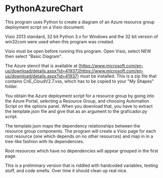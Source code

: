 # PythonAzureChart

This program uses Python to create a diagram of an Azure resource group deployment script on a Visio document. 

Visio 2013 standard, 32 bit Python 3.x for Windows and the 32 bit version of win32com were used when this program was created.

Visio must be open before running this program. Open Visio, select NEW then select "Basic Diagram".  

The Azure stencil that is available at [https://www.microsoft.com/en-us/download/details.aspx?id=41937](https://www.microsoft.com/en-us/download/details.aspx?id=41937) must be installed. This is a zip file that contains CnE_CloudV2.7.vss, which has to be copied to your "My Shapes" folder.

You obtain the Azure deployment script for a resource group by going into the Azure Portal, selecting a Resource Group, and choosing Automation Script on the options panel. When you download that, you have to extract the template.json file and give that as an argument to the graficador.py script.

The template.json maps the dependency relationships between the resource group components. The program will create a Visio page for each root resource (one which depends on no other resources) and map in in a tree-like fashion with its dependencies. 

Root resources which have no dependencies will appear grouped in the first page.

This is a preliminary version that is riddled with hardcoded variables, testing stuff, and code smells. Over time it should clean up real nice.
